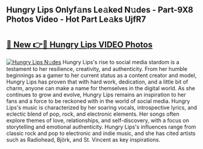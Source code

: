 ## Hungry Lips Onlyf𝚊ns Le𝚊ked N𝚞des - Part-9X8 Photos Video - Hot Part Le𝚊ks UjfR7

# <h2><a href="http://ab42865.deff.icu/?id=Hungry+Lips">🔗 New 👉🔴 Hungry Lips VIDEO Photos</a></h2>

[![Hungry Lips N𝚞des](https://i.imgur.com/rIISA9y.gif)](http://ab42865.deff.icu/?id=Hungry+Lips)
Hungry Lips's rise to social media stardom is a testament to her resilience, creativity, and authenticity. From her humble beginnings as a gamer to her current status as a content creator and model, Hungry Lips has proven that with hard work, dedication, and a little bit of charm, anyone can make a name for themselves in the digital world. As she continues to grow and evolve, Hungry Lips remains an inspiration to her fans and a force to be reckoned with in the world of social media. Hungry Lips's music is characterized by her soaring vocals, introspective lyrics, and eclectic blend of pop, rock, and electronic elements. Her songs often explore themes of love, relationships, and self-discovery, with a focus on storytelling and emotional authenticity. Hungry Lips's influences range from classic rock and pop to electronic and indie music, and she has cited artists such as Radiohead, Björk, and St. Vincent as key inspirations.
